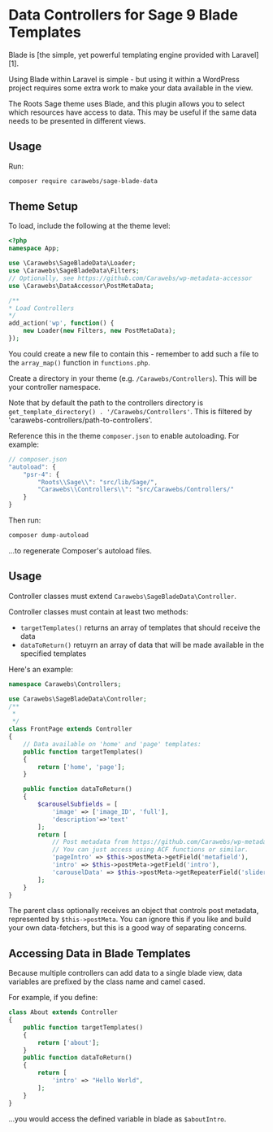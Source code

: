 Data Controllers for Sage 9 Blade Templates
===========================================
Blade is [the simple, yet powerful templating engine provided with Laravel][1].

Using Blade within Laravel is simple - but using it within a WordPress project requires some extra work to make your data available in the view.

The Roots Sage theme uses Blade, and this plugin allows you to select which resources have access to data. This may be useful if the same data needs to be presented in different views. 

## Usage
Run:
```bash
composer require carawebs/sage-blade-data
```

## Theme Setup
To load, include the following at the theme level:
```php
<?php
namespace App;

use \Carawebs\SageBladeData\Loader;
use \Carawebs\SageBladeData\Filters;
// Optionally, see https://github.com/Carawebs/wp-metadata-accessor 
use \Carawebs\DataAccessor\PostMetaData;

/**
* Load Controllers
*/
add_action('wp', function() {
    new Loader(new Filters, new PostMetaData);
});
```

You could create a new file to contain this - remember to add such a file to the `array_map()` function in `functions.php`.

Create a directory in your theme (e.g. `/Carawebs/Controllers`). This will be your controller namespace.

Note that by default the path to the controllers directory is `get_template_directory() . '/Carawebs/Controllers'`. This is filtered by 'carawebs-controllers/path-to-controllers'.

Reference this in the theme `composer.json` to enable autoloading. For example:

```js
// composer.json
"autoload": {
    "psr-4": {
        "Roots\\Sage\\": "src/lib/Sage/",
        "Carawebs\\Controllers\\": "src/Carawebs/Controllers/"
    }
}
```
Then run:

```BASH
composer dump-autoload
```
...to regenerate Composer's autoload files.

## Usage
Controller classes must extend `Carawebs\SageBladeData\Controller`.

Controller classes must contain at least two methods:

- `targetTemplates()` returns an array of templates that should receive the data
- `dataToReturn()` retuyrn an array of data that will be made available in the specified templates

Here's an example:

```php
namespace Carawebs\Controllers;

use Carawebs\SageBladeData\Controller;
/**
 *
 */
class FrontPage extends Controller
{
    // Data available on 'home' and 'page' templates:
    public function targetTemplates()
    {
        return ['home', 'page'];
    }

    public function dataToReturn()
    {
        $carouselSubfields = [
            'image' => ['image_ID', 'full'],
            'description'=>'text'
        ];
        return [
            // Post metadata from https://github.com/Carawebs/wp-metadata-accessor
            // You can just access using ACF functions or similar.
            'pageIntro' => $this->postMeta->getField('metafield'),
            'intro' => $this->postMeta->getField('intro'),
            'carouselData' => $this->postMeta->getRepeaterField('slider', $carouselSubfields),
        ];
    }
}
```
The parent class optionally receives an object that controls post metadata, represented by `$this->postMeta`. You can ignore this if you like and build your own data-fetchers, but this is a good way of separating concerns.

## Accessing Data in Blade Templates
Because multiple controllers can add data to a single blade view, data variables are prefixed by the class name and camel cased.

For example, if you define:
```php
class About extends Controller
{
    public function targetTemplates()
    {
        return ['about'];
    }
    public function dataToReturn()
    {
        return [
            'intro' => "Hello World",
        ];
    }
}
```
...you would access the defined variable in blade as `$aboutIntro`.
